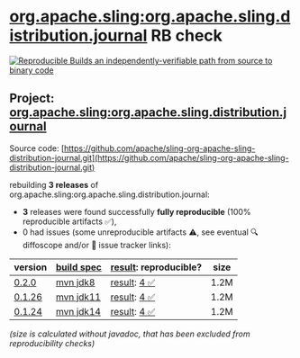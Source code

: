 [org.apache.sling:org.apache.sling.distribution.journal](https://central.sonatype.com/artifact/org.apache.sling/org.apache.sling.distribution.journal/versions) RB check
=======

[![Reproducible Builds](https://reproducible-builds.org/images/logos/rb.svg) an independently-verifiable path from source to binary code](https://reproducible-builds.org/)

## Project: [org.apache.sling:org.apache.sling.distribution.journal](https://central.sonatype.com/artifact/org.apache.sling/org.apache.sling.distribution.journal/versions)

Source code: [https://github.com/apache/sling-org-apache-sling-distribution-journal.git](https://github.com/apache/sling-org-apache-sling-distribution-journal.git)

rebuilding **3 releases** of org.apache.sling:org.apache.sling.distribution.journal:
- **3** releases were found successfully **fully reproducible** (100% reproducible artifacts :white_check_mark:),
- 0 had issues (some unreproducible artifacts :warning:, see eventual :mag: diffoscope and/or :memo: issue tracker links):

| version | [build spec](/BUILDSPEC.md) | [result](https://reproducible-builds.org/docs/jvm/): reproducible? | size |
| -- | --------- | ------ | -- |
| [0.2.0](https://central.sonatype.com/artifact/org.apache.sling/org.apache.sling.distribution.journal/0.2.0/pom) | [mvn jdk8](org.apache.sling.distribution.journal-0.2.0.buildspec) | [result](org.apache.sling.distribution.journal-0.2.0.buildinfo): [4 :white_check_mark: ](org.apache.sling.distribution.journal-0.2.0.buildcompare) | 1.2M |
| [0.1.26](https://central.sonatype.com/artifact/org.apache.sling/org.apache.sling.distribution.journal/0.1.26/pom) | [mvn jdk11](org.apache.sling.distribution.journal-0.1.26.buildspec) | [result](org.apache.sling.distribution.journal-0.1.26.buildinfo): [4 :white_check_mark: ](org.apache.sling.distribution.journal-0.1.26.buildcompare) | 1.2M |
| [0.1.24](https://central.sonatype.com/artifact/org.apache.sling/org.apache.sling.distribution.journal/0.1.24/pom) | [mvn jdk14](org.apache.sling.distribution.journal-0.1.24.buildspec) | [result](org.apache.sling.distribution.journal-0.1.24.buildinfo): [4 :white_check_mark: ](org.apache.sling.distribution.journal-0.1.24.buildcompare) | 1.2M |

<i>(size is calculated without javadoc, that has been excluded from reproducibility checks)</i>
